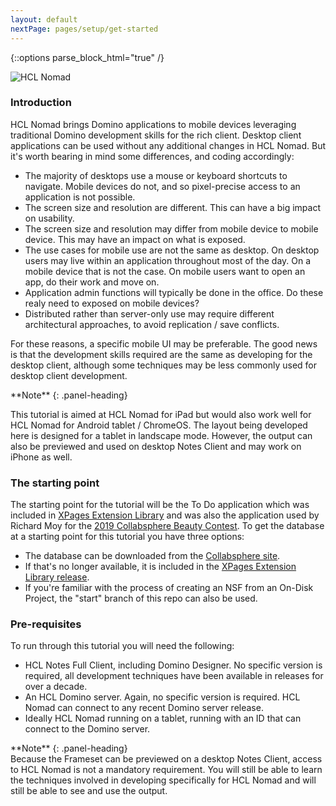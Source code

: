 ```yaml
---
layout: default
nextPage: pages/setup/get-started
---
```


{::options parse_block_html="true" /}

![HCL Nomad]({{site.baseurl}}/images/HCL_Nomad@2x.png "HCL Nomad")

### Introduction
HCL Nomad brings Domino applications to mobile devices leveraging traditional Domino development skills for the rich client. Desktop client applications can be used without any additional changes in HCL Nomad. But it's worth bearing in mind some differences, and coding accordingly:
- The majority of desktops use a mouse or keyboard shortcuts to navigate. Mobile devices do not, and so pixel-precise access to an application is not possible.
- The screen size and resolution are different. This can have a big impact on usability.
- The screen size and resolution may differ from mobile device to mobile device. This may have an impact on what is exposed.
- The use cases for mobile use are not the same as desktop. On desktop users may live within an application throughout most of the day. On a mobile device that is not the case. On mobile users want to open an app, do their work and move on.
- Application admin functions will typically be done in the office. Do these realy need to exposed on mobile devices?
- Distributed rather than server-only use may require different architectural approaches, to avoid replication / save conflicts.

For these reasons, a specific mobile UI may be preferable. The good news is that the development skills required are the same as developing for the desktop client, although some techniques may be less commonly used for desktop client development.

<div class="panel panel-info">
**Note**
{: .panel-heading}
<div class="panel-body">

This tutorial is aimed at HCL Nomad for iPad but would also work well for HCL Nomad for Android tablet / ChromeOS. The layout being developed here is designed for a tablet in landscape mode. However, the output can also be previewed and used on desktop Notes Client and may work on iPhone as well.

</div>
</div>

### The starting point

The starting point for the tutorial will be the To Do application which was included in [XPages Extension Library](https://extlib.openntf.org/main.nsf/project.xsp?r=project/XPages%20Extension%20Library/releases/90465DD127801C93852581D0005F915E) and was also the application used by Richard Moy for the [2019 Collabsphere Beauty Contest](https://collabsphere.org/ug/collabsphere2019.nsf/contest.html). To get the database at a starting point for this tutorial you have three options:
- The database can be downloaded from the [Collabsphere site](https://collabsphere.org/ug/collabsphere2019.nsf/todo.zip).
- If that's no longer available, it is included in the [XPages Extension Library release](https://extlib.openntf.org/main.nsf/project.xsp?r=project/XPages%20Extension%20Library/releases/90465DD127801C93852581D0005F915E).
- If you're familiar with the process of creating an NSF from an On-Disk Project, the "start" branch of this repo can also be used.

### Pre-requisites

To run through this tutorial you will need the following:
- HCL Notes Full Client, including Domino Designer. No specific version is required, all development techniques have been available in releases for over a decade.
- An HCL Domino server. Again, no specific version is required. HCL Nomad can connect to any recent Domino server release.
- Ideally HCL Nomad running on a tablet, running with an ID that can connect to the Domino server.

<div class="panel panel-info">
**Note**
{: .panel-heading}
<div class="panel-body">
Because the Frameset can be previewed on a desktop Notes Client, access to HCL Nomad is not a mandatory requirement. You will still be able to learn the techniques involved in developing specifically for HCL Nomad and will still be able to see and use the output.
</div>
</div>

